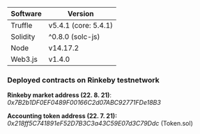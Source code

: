 Software | Version
------------- | -------------
Truffle  | v5.4.1 (core: 5.4.1)
Solidity  | ^0.8.0 (solc-js)
Node | v14.17.2
Web3.js | v1.4.0

### Deployed contracts on Rinkeby testnetwork ###


**Rinkeby market address (22. 8. 21)**: _0x7B2b1DF0EF0489F00166C2d07ABC92771FDe18B3_ 

**Accounting token address (22. 7. 21):** _0x218ff5C741891eF52D7B3C3a43C59E07d3C79Ddc_ (Token.sol)


